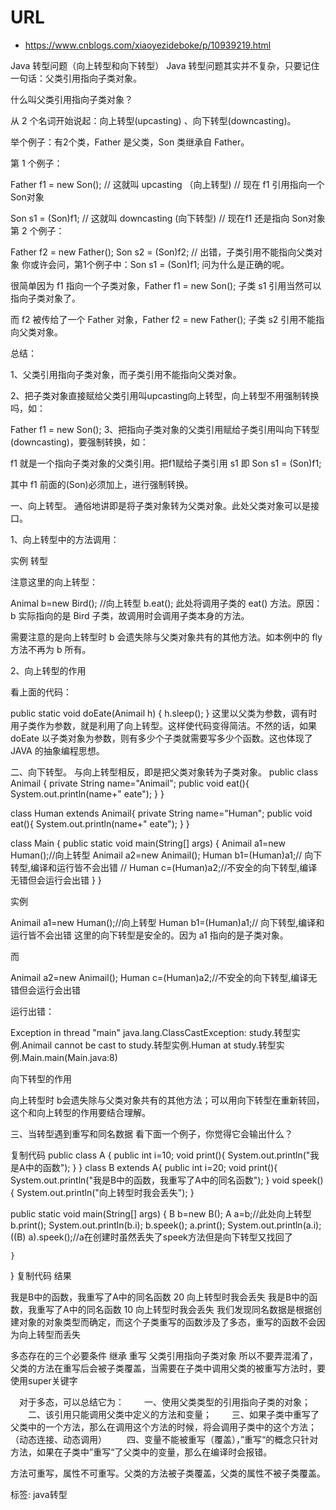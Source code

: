 # URL
  - https://www.cnblogs.com/xiaoyezideboke/p/10939219.html

Java 转型问题（向上转型和向下转型）
Java 转型问题其实并不复杂，只要记住一句话：父类引用指向子类对象。

什么叫父类引用指向子类对象？

从 2 个名词开始说起：向上转型(upcasting) 、向下转型(downcasting)。

举个例子：有2个类，Father 是父类，Son 类继承自 Father。

第 1 个例子：

Father f1 = new Son();   // 这就叫 upcasting （向上转型)
// 现在 f1 引用指向一个Son对象

Son s1 = (Son)f1;   // 这就叫 downcasting (向下转型)
// 现在f1 还是指向 Son对象
第 2 个例子：

Father f2 = new Father();
Son s2 = (Son)f2;       // 出错，子类引用不能指向父类对象
你或许会问，第1个例子中：Son s1 = (Son)f1; 问为什么是正确的呢。

很简单因为 f1 指向一个子类对象，Father f1 = new Son(); 子类 s1 引用当然可以指向子类对象了。

而 f2 被传给了一个 Father 对象，Father f2 = new Father(); 子类 s2 引用不能指向父类对象。

总结：

1、父类引用指向子类对象，而子类引用不能指向父类对象。

2、把子类对象直接赋给父类引用叫upcasting向上转型，向上转型不用强制转换吗，如：

Father f1 = new Son();
3、把指向子类对象的父类引用赋给子类引用叫向下转型(downcasting)，要强制转换，如：

f1 就是一个指向子类对象的父类引用。把f1赋给子类引用 s1 即 Son s1 = (Son)f1;

其中 f1 前面的(Son)必须加上，进行强制转换。

一、向上转型。
通俗地讲即是将子类对象转为父类对象。此处父类对象可以是接口。

1、向上转型中的方法调用：

实例
 转型
 

注意这里的向上转型：

Animal b=new Bird(); //向上转型
b.eat();
此处将调用子类的 eat() 方法。原因：b 实际指向的是 Bird 子类，故调用时会调用子类本身的方法。

需要注意的是向上转型时 b 会遗失除与父类对象共有的其他方法。如本例中的 fly 方法不再为 b 所有。

2、向上转型的作用

看上面的代码：

public static void doEate(Animail h) {
    h.sleep();
}
这里以父类为参数，调有时用子类作为参数，就是利用了向上转型。这样使代码变得简洁。不然的话，如果 doEate 以子类对象为参数，则有多少个子类就需要写多少个函数。这也体现了 JAVA 的抽象编程思想。

二、向下转型。
与向上转型相反，即是把父类对象转为子类对象。
public class Animail {
    private String name="Animail";
    public void eat(){
        System.out.println(name+" eate");
    }
}

class Human extends Animail{
    private String name="Human";
    public void eat(){
        System.out.println(name+" eate");
    }
}

class Main {
    public static void main(String[] args) {
        Animail a1=new Human();//向上转型
        Animail a2=new Animail();
        Human b1=(Human)a1;// 向下转型,编译和运行皆不会出错
 //       Human c=(Human)a2;//不安全的向下转型,编译无错但会运行会出错
    }
}

 
 实例
 

Animail a1=new Human();//向上转型
Human b1=(Human)a1;// 向下转型,编译和运行皆不会出错
这里的向下转型是安全的。因为 a1 指向的是子类对象。

而

Animail a2=new Animail();
Human c=(Human)a2;//不安全的向下转型,编译无错但会运行会出错
 
运行出错：

Exception in thread "main" java.lang.ClassCastException: study.转型实例.Animail cannot be cast to study.转型实例.Human
at study.转型实例.Main.main(Main.java:8)

向下转型的作用

向上转型时 b会遗失除与父类对象共有的其他方法；可以用向下转型在重新转回，这个和向上转型的作用要结合理解。

 

三、当转型遇到重写和同名数据
看下面一个例子，你觉得它会输出什么？

复制代码
public class A {
   public int i=10;
   void print(){
       System.out.println("我是A中的函数");
   }
}
class B extends A{
   public int i=20;
    void print(){
        System.out.println("我是B中的函数，我重写了A中的同名函数");
    }
    void speek(){
        System.out.println("向上转型时我会丢失");
    }

   public static void main(String[] args) {
        B b=new B();
        A a=b;//此处向上转型
        b.print();  System.out.println(b.i);
        b.speek();
        a.print();  System.out.println(a.i);
       ((B) a).speek();//a在创建时虽然丢失了speek方法但是向下转型又找回了

    }
}
复制代码
结果


我是B中的函数，我重写了A中的同名函数
20
向上转型时我会丢失
我是B中的函数，我重写了A中的同名函数
10
向上转型时我会丢失
我们发现同名数据是根据创建对象的对象类型而确定，而这个子类重写的函数涉及了多态，重写的函数不会因为向上转型而丢失

多态存在的三个必要条件
继承
重写
父类引用指向子类对象
所以不要弄混淆了，父类的方法在重写后会被子类覆盖，当需要在子类中调用父类的被重写方法时，要使用super关键字

　对于多态，可以总结它为：
　　一、使用父类类型的引用指向子类的对象；
　　二、该引用只能调用父类中定义的方法和变量；
　　三、如果子类中重写了父类中的一个方法，那么在调用这个方法的时候，将会调用子类中的这个方法；（动态连接、动态调用）
　　四、变量不能被重写（覆盖），”重写“的概念只针对方法，如果在子类中”重写“了父类中的变量，那么在编译时会报错。

   方法可重写，属性不可重写。父类的方法被子类覆盖，父类的属性不被子类覆盖。 

标签: java转型